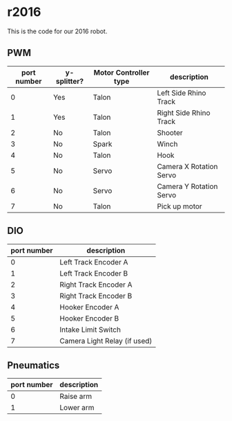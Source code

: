 # r2016

This is the code for our 2016 robot.

## PWM

 port number | y-splitter? | Motor Controller type | description
|---|---|---|---|
0|Yes|Talon|Left Side Rhino Track
1|Yes|Talon|Right Side Rhino Track
2|No|Talon|Shooter
3|No|Spark|Winch
4|No|Talon|Hook
5|No|Servo|Camera X Rotation Servo
6|No|Servo|Camera Y Rotation Servo
7|No|Talon|Pick up motor

## DIO
port number | description
|---|---|
0|Left Track Encoder A
1|Left Track Encoder B
2|Right Track Encoder A
3|Right Track Encoder B
4|Hooker Encoder A
5|Hooker Encoder B
6|Intake Limit Switch
7|Camera Light Relay (if used)

## Pneumatics
port number | description
|---|---|
0|Raise arm
1|Lower arm
